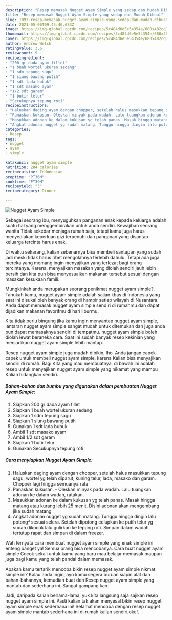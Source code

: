 ```yaml
---
description: "Resep memasak Nugget Ayam Simple yang sedap dan Mudah Dibuat"
title: "Resep memasak Nugget Ayam Simple yang sedap dan Mudah Dibuat"
slug: 1097-resep-memasak-nugget-ayam-simple-yang-sedap-dan-mudah-dibuat
date: 2021-05-06T09:45:46.683Z
image: https://img-global.cpcdn.com/recipes/5c484d6e5e54354e/680x482cq70/nugget-ayam-simple-foto-resep-utama.jpg
thumbnail: https://img-global.cpcdn.com/recipes/5c484d6e5e54354e/680x482cq70/nugget-ayam-simple-foto-resep-utama.jpg
cover: https://img-global.cpcdn.com/recipes/5c484d6e5e54354e/680x482cq70/nugget-ayam-simple-foto-resep-utama.jpg
author: Andrew Welch
ratingvalue: 3.6
reviewcount: 9
recipeingredient:
- "200 gr dada ayam fillet"
- "1 buah wortel ukuran sedang"
- "1 sdm tepung sagu"
- "1 siung bawang putih"
- "1 sdt lada bubuk"
- "1 sdt masako ayam"
- "1/2 sdt garam"
- "1 butir telur"
- "Secukupnya tepung roti"
recipeinstructions:
- "Haluskan daging ayam dengan chopper, setelah halus masukkan tepung sagu, wortel yg telah diparut, kuning telur, lada, masako dan garam. Chopper lagi hingga semuanya rata"
- "Panaskan kukusan. Oleskan minyak pada wadah. Lalu tuangkan adonan ke dalam wadah, ratakan."
- "Masukkan adonan ke dalam kukusan yg telah panas. Masak hingga matang atau kurang lebih 25 menit. Disini adonan akan mengembang jika sudah matang"
- "Angkat adonan nugget yg sudah matang. Tunggu hingga dingin lalu potong² sesuai selera. Setelah dipotong celupkan ke putih telur yg sudah dikocok lalu gulirkan ke tepung roti. Simpan dalam wadah tertutup rapat dan simpan di dalam freezer."
categories:
- Resep
tags:
- nugget
- ayam
- simple

katakunci: nugget ayam simple 
nutrition: 284 calories
recipecuisine: Indonesian
preptime: "PT36M"
cooktime: "PT39M"
recipeyield: "3"
recipecategory: Dinner

---
```



![Nugget Ayam Simple](https://img-global.cpcdn.com/recipes/5c484d6e5e54354e/680x482cq70/nugget-ayam-simple-foto-resep-utama.jpg)

Sebagai seorang ibu, menyuguhkan panganan enak kepada keluarga adalah suatu hal yang menggembirakan untuk anda sendiri. Kewajiban seorang  wanita Tidak sekedar menjaga rumah saja, tetapi kamu juga harus menyediakan keperluan gizi terpenuhi dan panganan yang disantap keluarga tercinta harus enak.

Di waktu  sekarang, kalian sebenarnya bisa membeli santapan yang sudah jadi meski tidak harus ribet mengolahnya terlebih dahulu. Tetapi ada juga mereka yang memang ingin menyajikan yang terlezat bagi orang tercintanya. Karena, menyajikan masakan yang diolah sendiri jauh lebih bersih dan kita pun bisa menyesuaikan makanan tersebut sesuai dengan masakan kesukaan famili. 



Mungkinkah anda merupakan seorang penikmat nugget ayam simple?. Tahukah kamu, nugget ayam simple adalah sajian khas di Indonesia yang saat ini disukai oleh banyak orang di hampir setiap wilayah di Nusantara. Anda dapat memasak nugget ayam simple sendiri di rumahmu dan dapat dijadikan makanan favoritmu di hari liburmu.

Kita tidak perlu bingung jika kamu ingin menyantap nugget ayam simple, lantaran nugget ayam simple sangat mudah untuk ditemukan dan juga anda pun dapat memasaknya sendiri di tempatmu. nugget ayam simple boleh diolah lewat beraneka cara. Saat ini sudah banyak resep kekinian yang menjadikan nugget ayam simple lebih mantap.

Resep nugget ayam simple juga mudah dibikin, lho. Anda jangan capek-capek untuk membeli nugget ayam simple, karena Kalian bisa menyajikan sendiri di rumah. Bagi Kita yang mau membuatnya, di bawah ini adalah resep untuk menyajikan nugget ayam simple yang nikamat yang mampu Kalian hidangkan sendiri.

<!--inarticleads1-->

##### Bahan-bahan dan bumbu yang digunakan dalam pembuatan Nugget Ayam Simple:

1. Siapkan 200 gr dada ayam fillet
1. Siapkan 1 buah wortel ukuran sedang
1. Siapkan 1 sdm tepung sagu
1. Siapkan 1 siung bawang putih
1. Gunakan 1 sdt lada bubuk
1. Ambil 1 sdt masako ayam
1. Ambil 1/2 sdt garam
1. Siapkan 1 butir telur
1. Gunakan Secukupnya tepung roti




<!--inarticleads2-->

##### Cara menyiapkan Nugget Ayam Simple:

1. Haluskan daging ayam dengan chopper, setelah halus masukkan tepung sagu, wortel yg telah diparut, kuning telur, lada, masako dan garam. Chopper lagi hingga semuanya rata
1. Panaskan kukusan. - Oleskan minyak pada wadah. Lalu tuangkan adonan ke dalam wadah, ratakan.
1. Masukkan adonan ke dalam kukusan yg telah panas. Masak hingga matang atau kurang lebih 25 menit. Disini adonan akan mengembang jika sudah matang
1. Angkat adonan nugget yg sudah matang. Tunggu hingga dingin lalu potong² sesuai selera. Setelah dipotong celupkan ke putih telur yg sudah dikocok lalu gulirkan ke tepung roti. Simpan dalam wadah tertutup rapat dan simpan di dalam freezer.




Wah ternyata cara membuat nugget ayam simple yang enak simple ini enteng banget ya! Semua orang bisa mencobanya. Cara buat nugget ayam simple Cocok sekali untuk kamu yang baru mau belajar memasak maupun juga bagi kamu yang telah pandai dalam memasak.

Apakah kamu tertarik mencoba bikin resep nugget ayam simple nikmat simple ini? Kalau anda ingin, ayo kamu segera buruan siapin alat dan bahan-bahannya, kemudian buat deh Resep nugget ayam simple yang mantab dan sederhana ini. Sangat gampang kan. 

Jadi, daripada kalian berlama-lama, yuk kita langsung saja sajikan resep nugget ayam simple ini. Pasti kalian tak akan menyesal bikin resep nugget ayam simple enak sederhana ini! Selamat mencoba dengan resep nugget ayam simple mantab sederhana ini di rumah kalian sendiri,oke!.

